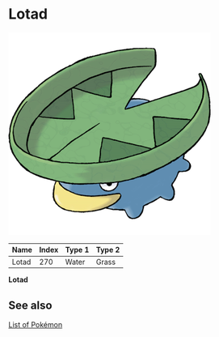 # Lotad


![Lotad](images/270.png)

| **Name** | **Index** | **Type 1** | **Type 2** |
|----|----|----|----|
| Lotad | 270 | Water | Grass  |

**Lotad** 

## See also

[List of Pokémon](../pokemon.md)
